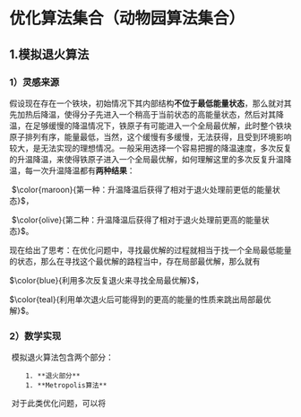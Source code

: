 # 优化算法集合（动物园算法集合）

## 1.模拟退火算法

### 1）灵感来源

​		假设现在存在一个铁块，初始情况下其内部结构**不位于最低能量状态**，那么就对其先加热后降温，使得分子先进入一个稍高于当前状态的高能量状态，然后对其降温，在足够缓慢的降温情况下，铁原子有可能进入一个全局最优解，此时整个铁块原子排列有序，能量最低，当然，这个缓慢有多缓慢，无法获得，且受到环境影响较大，是无法实现的理想情况。一般采用选择一个容易把握的降温速度，多次反复的升温降温，来使得铁原子进入一个全局最优解，如何理解这里的多次反复升温降温，每一次升温降温都有**两种结果**：

​     $\color{maroon}{第一种：升温降温后获得了相对于退火处理前更低的能量状态}$， 

​     $\color{olive}{第二种：升温降温后获得了相对于退火处理前更高的能量状态}$。

​		现在给出了思考：在优化问题中，寻找最优解的过程就相当于找一个全局最低能量的状态，那么在寻找这个最优解的路程当中，存在局部最优解，那么就有

$\color{blue}{利用多次反复退火来寻找全局最优解}$，

$\color{teal}{利用单次退火后可能得到的更高的能量的性质来跳出局部最优解}$。

### 2）数学实现 

​		模拟退火算法包含两个部分：

		1. **退火部分**
		1. **Metropolis算法**





​		对于此类优化问题，可以将

